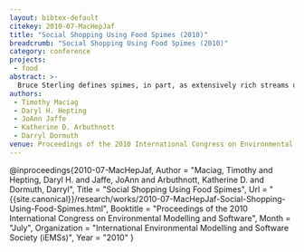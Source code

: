 ```yaml
---
layout: bibtex-default
citekey: 2010-07-MacHepJaf
title: "Social Shopping Using Food Spimes (2010)"
breadcrumb: "Social Shopping Using Food Spimes (2010)"
category: conference
projects:
 - food
abstract: >-
  Bruce Sterling defines spimes, in part, as extensively rich streams of data and information about things. From a theoretical viewpoint, the concept of spimes is indeed interesting, with seemingly endless possibilities for enriching our knowledge about the things all around us. In terms of our everyday decision-making activities, spimes could have significant influence on our behaviours, empowering us to make more informed choices. No where is this more true than in topics relating to sustainability, especially in how sustainability relates to the selection of the food that we eat. With vast amounts of information available, the issue of selecting good food can be difficult and more adequate support is needed. This paper proposes a framework for design by discussing a model of social interaction which encourages, engages, and motivates consumer participation, enabling consumers to share experiences and bridge knowledge barriers. By developing a framework for community support in such respects, we ensure information quality, transparency, and potentially provide more effective consumer support accordingly. Thus, we have a greater chance of choosing better food selections, specifically those from the perspective of integrating more sustainable choices in our everyday food selections.
authors:
 - Timothy Maciag
 - Daryl H. Hepting
 - JoAnn Jaffe
 - Katherine D. Arbuthnott
 - Darryl Dormuth
venue: Proceedings of the 2010 International Congress on Environmental Modelling and Software
---
```

@inproceedings{2010-07-MacHepJaf,
	Author =  "Maciag, Timothy and Hepting, Daryl H. and Jaffe, JoAnn and Arbuthnott, Katherine D. and Dormuth, Darryl",
	Title =  "Social Shopping Using Food Spimes",
	Url = \"{{site.canonical}}/research/works/2010-07-MacHepJaf-Social-Shopping-Using-Food-Spimes.html\",
	Booktitle =  "Proceedings of the 2010 International Congress on Environmental Modelling and Software",
	Month =  "July",
	Organization =  "International Environmental Modelling and Software Society (iEMSs)",
	Year =  "2010"
}
